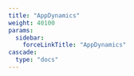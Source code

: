 ```yaml
---
title: "AppDynamics"
weight: 40100
params:
  sidebar:
    forceLinkTitle: "AppDynamics"
cascade:
  type: "docs"
---
```


